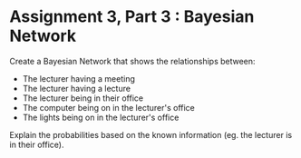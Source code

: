 # Assignment 3, Part 3 : Bayesian Network

Create a Bayesian Network that shows the relationships between:
- The lecturer having a meeting
- The lecturer having a lecture
- The lecturer being in their office
- The computer being on in the lecturer's office
- The lights being on in the lecturer's office

Explain the probabilities based on the known information (eg. the lecturer is in their office).
